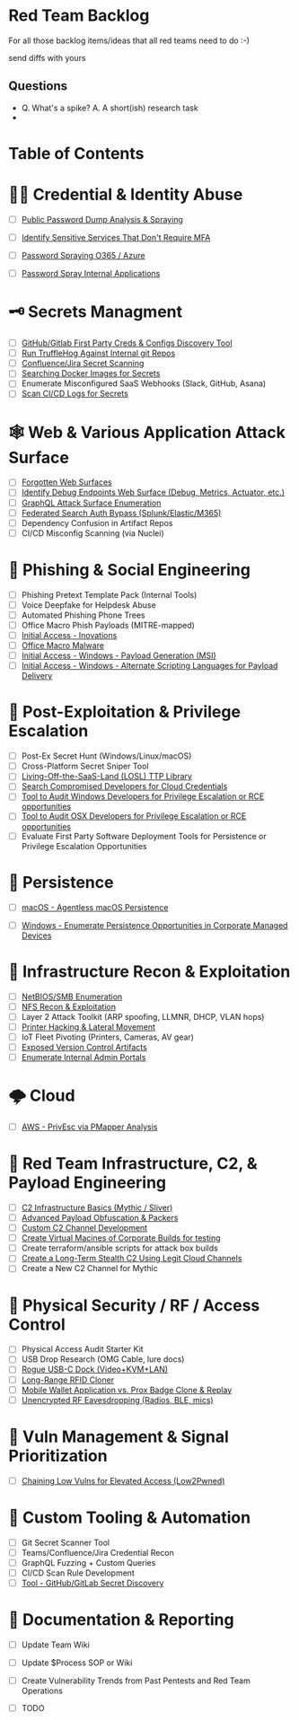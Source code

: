 # Red Team Backlog

For all those backlog items/ideas that all red teams need to do :-)

send diffs with yours

## Questions
* Q. What's a spike? A. A short(ish) research task
* 

Table of Contents
=================

# 🧑‍💻 Credential & Identity Abuse

- [ ] [Public Password Dump Analysis & Spraying](/tasks/research_spike_password_dump_analysis_&_cred.md)
- [ ] [Identify Sensitive Services That Don't Require MFA](/tasks/research_spike_mfa_gaps_services_access.md)  
- [ ] [Password Spraying O365 / Azure](/tasks/research_spike_password_spraying_office_365.md)
- [ ] [Password Spray Internal Applications](/tasks/password_spraying_internal_login.md)


# 🗝️ Secrets Managment

- [ ] [GitHub/Gitlab First Party Creds & Configs Discovery Tool](/tasks/github_gitlab_internal_dorking.md)
- [ ] [Run TruffleHog Against Internal git Repos](/tasks/enumerate_hardcoded_secrets.md)
- [ ] [Confluence/Jira Secret Scanning](/tasks/research_spike_search_confluence_jira_credentials.md)   
- [ ] [Searching Docker Images for Secrets](/tasks/research_spike_unpacking_docker_containers_for_secrets.md)  
- [ ] Enumerate Misconfigured SaaS Webhooks (Slack, GitHub, Asana)
- [ ] [Scan CI/CD Logs for Secrets](/tasks/scan_ci_logs_for_secrets.md)

# 🕸️ Web & Various Application Attack Surface

- [ ] [Forgotten Web Surfaces](/tasks/research_spike_forgotten_web_attack_surfaces.md) 
- [ ] [Identify Debug Endpoints Web Surface (Debug, Metrics, Actuator, etc.)](/tasks/research_spike_debug_or_health_endpoints.md)  
- [ ] [GraphQL Attack Surface Enumeration](/tasks/research_spike_graphql_attack_surface_enumera.md)  
- [ ] [Federated Search Auth Bypass (Splunk/Elastic/M365)](/tasks/research_spike_federated_search_auth_bypass.md)  
- [ ] Dependency Confusion in Artifact Repos  
- [ ] CI/CD Misconfig Scanning (via Nuclei)  

# 🎣 Phishing & Social Engineering

- [ ] Phishing Pretext Template Pack (Internal Tools)  
- [ ] Voice Deepfake for Helpdesk Abuse  
- [ ] Automated Phishing Phone Trees  
- [ ] Office Macro Phish Payloads (MITRE-mapped)
- [ ] [Initial Access - Inovations](/tasks/initial_access_innovations.md)
- [ ] [Office Macro Malware](/tasks/research_spike_office_macro_malware.md)
- [ ] [Initial Access - Windows - Payload Generation (MSI)](/tasks/msi_payload_delivery.md)
- [ ] [Initial Access - Windows - Alternate Scripting Languages for Payload Delivery](/tasks/alternate_binary_payload_delivery.md)

# 🧱 Post-Exploitation & Privilege Escalation

- [ ] Post-Ex Secret Hunt (Windows/Linux/macOS)   
- [ ] Cross-Platform Secret Sniper Tool  
- [ ] [Living-Off-the-SaaS-Land (LOSL) TTP Library](/tasks/research_spike_living-off-the-saas-land.md)
- [ ] [Search Compromised Developers for Cloud Credentials](/tasks/token_harvest_from_cli_configs.md)
- [ ] [Tool to Audit Windows Developers for Privilege Escalation or RCE opportunities](/tasks/audit_windows_dev_tools.md)
- [ ] [Tool to Audit OSX Developers for Privilege Escalation or RCE opportunities](/tasks/audit_macos_dev_tools.md)
- [ ] Evaluate First Party Software Deployment Tools for Persistence or Privilege Escalation Opportunities

# 📌 Persistence
- [ ] [macOS - Agentless macOS Persistence](/tasks/research_spike_agentless_macos_persistence.md)
- [ ] [Windows - Enumerate Persistence Opportunities in Corporate Managed Devices](/tasks/enumerate_managed_device_persistence.md) 


# 🧰 Infrastructure Recon & Exploitation

- [ ] [NetBIOS/SMB Enumeration](/tasks/research_spike_enumerate_internal_smb.md)  
- [ ] [NFS Recon & Exploitation](/tasks/research_spike_nfs_share_enumeration_and_exploit.md)  
- [ ] Layer 2 Attack Toolkit (ARP spoofing, LLMNR, DHCP, VLAN hops)  
- [ ] [Printer Hacking & Lateral Movement](/tasks/research_spike_printer_hacking_and_lateral_movement.md)  
- [ ] IoT Fleet Pivoting (Printers, Cameras, AV gear)
- [ ] [Exposed Version Control Artifacts](/tasks/research_spike_exposed_version_control_artifacts.md)
- [ ] [Enumerate Internal Admin Portals](/tasks/research_spike_discovering_internal_admin_portals.md)

# 🌩️ Cloud
- [ ] [AWS - PrivEsc via PMapper Analysis](/tasks/research_spike_aws_privilege_escalation.md)

# 📡 Red Team Infrastructure, C2, & Payload Engineering

- [ ] [C2 Infrastructure Basics (Mythic / Sliver)](/tasks/research_spike_c2_infrastructure_basics.md)  
- [ ] [Advanced Payload Obfuscation & Packers](/tasks/research_spike_advanced_payload_obfuscation_and_packers.md)
- [ ] [Custom C2 Channel Development](/tasks/research_spike_custom_c2_channel_development.md)
- [ ] [Create Virtual Macines of Corporate Builds for testing](/tasks/create_corp_os_vms.md)
- [ ] Create terraform/ansible scripts for attack box builds
- [ ] [Create a Long-Term Stealth C2 Using Legit Cloud Channels](/tasks/stealth_cloud_c2.md)
- [ ] Create a New C2 Channel for Mythic

# 🔐 Physical Security / RF / Access Control

- [ ] Physical Access Audit Starter Kit  
- [ ] USB Drop Research (OMG Cable, lure docs)  
- [ ] [Rogue USB-C Dock (Video+KVM+LAN)](/tasks/research_spike_rogue_usb-c_multi-function_implant.md)  
- [ ] [Long-Range RFID Cloner](/tasks/research_spike_long-range_rfid_badge_capture.md)  
- [ ] [Mobile Wallet Application vs. Prox Badge Clone & Replay](/tasks/research_spike_enterprise_badge_clone_vs_mobile_auth.md)  
- [ ] [Unencrypted RF Eavesdropping (Radios, BLE, mics)](/tasks/research_spike_rf_recon.md)  

# 🧪 Vuln Management & Signal Prioritization
 
- [ ] [Chaining Low Vulns for Elevated Access (Low2Pwned)](/tasks/research_spike_chaining_low_vulns_into_pwned_things.md)  

# 🧬 Custom Tooling & Automation

- [ ] Git Secret Scanner Tool  
- [ ] Teams/Confluence/Jira Credential Recon  
- [ ] GraphQL Fuzzing + Custom Queries  
- [ ] CI/CD Scan Rule Development
- [ ] [Tool - GitHub/GitLab Secret Discovery](/tasks/research_spike_github-gitlab_secret_search_to.md)

# 📘 Documentation & Reporting

- [ ] Update Team Wiki
- [ ] Update $Process SOP or Wiki
- [ ] Create Vulnerability Trends from Past Pentests and Red Team Operations
- [ ] TODO


